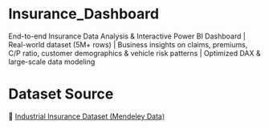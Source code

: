 # Insurance_Dashboard
 End-to-end Insurance Data Analysis &amp; Interactive Power BI Dashboard | Real-world dataset (5M+ rows) | Business insights on claims, premiums, C/P ratio, customer demographics &amp; vehicle risk patterns | Optimized DAX &amp; large-scale data modeling

# Dataset Source

🔗 [Industrial Insurance Dataset (Mendeley Data)](https://data.mendeley.com/datasets/34nfrk36dt/1)
